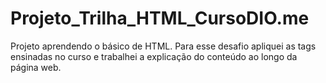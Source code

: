 # Projeto_Trilha_HTML_CursoDIO.me
Projeto aprendendo o básico de HTML.
Para esse desafio apliquei as tags ensinadas no curso e trabalhei a explicação do conteúdo ao longo da página web. 
